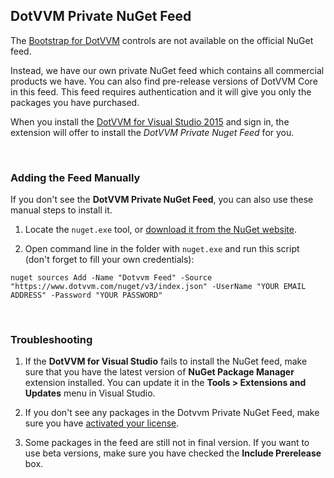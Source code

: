 ## DotVVM Private NuGet Feed

The [Bootstrap for DotVVM](/landing/bootstrap-for-dotvvm) controls are not available on the official NuGet feed.

Instead, we have our own private NuGet feed which contains all commercial products we have. You can also find pre-release versions of DotVVM Core in this feed.
This feed requires authentication and it will give you only the packages you have purchased.

When you install the [DotVVM for Visual Studio 2015](/landing/dotvvm-for-visual-studio-extension) and sign in, the extension will offer to install 
the *DotVVM Private Nuget Feed* for you. 

<br />

### Adding the Feed Manually

If you don't see the **DotVVM Private NuGet Feed**, you can also use these manual steps to install it.

1. Locate the `nuget.exe` tool, or [download it from the NuGet website](https://dist.nuget.org/index.html). 

2. Open command line in the folder with `nuget.exe` and run this script (don't forget to fill your own credentials):

```
nuget sources Add -Name "Dotvvm Feed" -Source "https://www.dotvvm.com/nuget/v3/index.json" -UserName "YOUR EMAIL ADDRESS" -Password "YOUR PASSWORD"
```

<br />

### Troubleshooting

1. If the **DotVVM for Visual Studio** fails to install the NuGet feed, make sure that you have the latest version of **NuGet Package Manager** extension
installed. You can update it in the **Tools > Extensions and Updates** menu in Visual Studio.

2. If you don't see any packages in the Dotvvm Private NuGet Feed, make sure you have [activated your license](/customer/profile).

3. Some packages in the feed are still not in final version. If you want to use beta versions, make sure you have checked the **Include Prerelease** box.